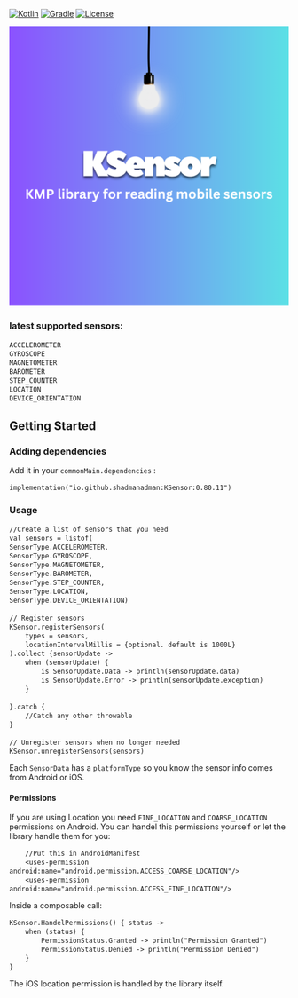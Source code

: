 [![Kotlin](https://img.shields.io/badge/Kotlin-2.1.20-blue.svg?style=flat-square&logo=kotlin)](https://kotlinlang.org/)
[![Gradle](https://img.shields.io/badge/Gradle-8.x-green.svg?style=flat-square&logo=gradle)](https://gradle.org/)
[![License](https://img.shields.io/badge/License-Apache_2.0-blue.svg)](https://opensource.org/licenses/Apache-2.0)

![](KSensor.png)

### latest supported sensors:

    ACCELEROMETER
    GYROSCOPE
    MAGNETOMETER
    BAROMETER
    STEP_COUNTER
    LOCATION
    DEVICE_ORIENTATION

<!-- GETTING STARTED -->
## Getting Started
### Adding dependencies
Add it in your `commonMain.dependencies` :

  ```
  implementation("io.github.shadmanadman:KSensor:0.80.11")
  ```

### Usage
```
//Create a list of sensors that you need
val sensors = listof(
SensorType.ACCELEROMETER,
SensorType.GYROSCOPE,
SensorType.MAGNETOMETER,
SensorType.BAROMETER,
SensorType.STEP_COUNTER,
SensorType.LOCATION,
SensorType.DEVICE_ORIENTATION)

// Register sensors
KSensor.registerSensors(
    types = sensors,
    locationIntervalMillis = {optional. default is 1000L}
).collect {sensorUpdate ->
    when (sensorUpdate) {
        is SensorUpdate.Data -> println(sensorUpdate.data)
        is SensorUpdate.Error -> println(sensorUpdate.exception)
    }

}.catch {
    //Catch any other throwable
}

// Unregister sensors when no longer needed
KSensor.unregisterSensors(sensors)
```
Each `SensorData` has a `platformType` so you know the sensor info comes from Android or iOS.

#### Permissions
If you are using Location you need `FINE_LOCATION` and `COARSE_LOCATION` permissions on Android. You can handel this permissions yourself or let the library handle them for you:
```
    //Put this in AndroidManifest
    <uses-permission android:name="android.permission.ACCESS_COARSE_LOCATION"/>
    <uses-permission android:name="android.permission.ACCESS_FINE_LOCATION"/>
```
Inside a composable call:
```
KSensor.HandelPermissions() { status ->
    when (status) {
        PermissionStatus.Granted -> println("Permission Granted")
        PermissionStatus.Denied -> println("Permission Denied")
    }
}
```
The iOS location permission is handled by the library itself.



